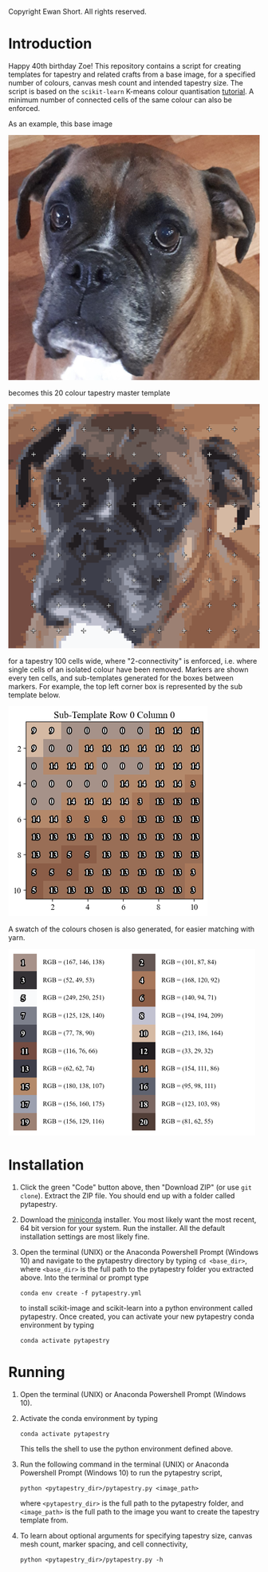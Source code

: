 Copyright Ewan Short. All rights reserved.<br>

# Introduction
Happy 40th birthday Zoe! This repository contains a script for creating templates for tapestry and related crafts from a base image, for a specified number of colours, canvas mesh count and intended tapestry size. The script is based on the `scikit-learn` K-means colour quantisation [tutorial](https://scikit-learn.org/stable/auto_examples/cluster/plot_color_quantization.html). A minimum number of connected cells of the same colour can also be enforced.

As an example, this base image

![example image](example_images/boomer_head.jpg "Example Image")

becomes this 20 colour tapestry master template

![example template](template_gallery/boomer_head_20_10_254_10_2/master_template.png "Example Template")

for a tapestry 100 cells wide, where "2-connectivity" is enforced, i.e. where single cells of an isolated colour have been removed. Markers are shown every ten cells, and sub-templates generated for the boxes between markers. For example, the top left corner box is represented by the sub template below.

 ![example template](template_gallery/boomer_head_20_10_254_10_2/sub_template_row_0_column_0.png "Example Template")

A swatch of the colours chosen is also generated, for easier matching with yarn.

 ![example template](template_gallery/boomer_head_20_10_254_10_2/swatch.png "Example Template")

# Installation
1. Click the green "Code" button above, then "Download ZIP" (or use `git clone`). Extract the ZIP file. You should end up with a folder called pytapestry.  
1. Download the [miniconda](https://docs.conda.io/en/latest/miniconda.html) installer. You most likely want the most recent, 64 bit version for your system. Run the installer. All the default installation settings are most likely fine.
1. Open the terminal (UNIX) or the Anaconda Powershell Prompt (Windows 10) and navigate to the pytapestry directory by typing `cd <base_dir>`, where `<base_dir>` is the full path to the pytapestry folder you extracted above. Into the terminal or prompt type

    ```
    conda env create -f pytapestry.yml
    ```

    to install scikit-image and scikit-learn into a python environment called pytapestry. Once created, you can activate your new pytapestry conda environment by typing
    ```
    conda activate pytapestry
    ```

# Running
1. Open the terminal (UNIX) or Anaconda Powershell Prompt (Windows 10).
1. Activate the conda environment by typing

    ```
    conda activate pytapestry
    ```

    This tells the shell to use the python environment defined above.
1. Run the following command in the terminal (UNIX) or Anaconda Powershell
Prompt (Windows 10) to run the pytapestry script,

    ```
    python <pytapestry_dir>/pytapestry.py <image_path>
    ```

    where `<pytapestry_dir>` is the full path to the pytapestry folder, and
    `<image_path>` is the full path to the image you want to create the tapestry template from.
1. To learn about optional arguments for specifying tapestry size, canvas mesh count, marker spacing, and cell connectivity,

    ```
    python <pytapestry_dir>/pytapestry.py -h
    ```
